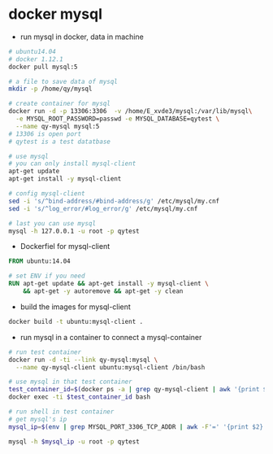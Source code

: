 # docker mysql

- run mysql in docker, data in machine

```bash
# ubuntu14.04
# docker 1.12.1
docker pull mysql:5

# a file to save data of mysql
mkdir -p /home/qy/mysql

# create container for mysql
docker run -d -p 13306:3306  -v /home/E_xvde3/mysql:/var/lib/mysql\
  -e MYSQL_ROOT_PASSWORD=passwd -e MYSQL_DATABASE=qytest \
  --name qy-mysql mysql:5
# 13306 is open port
# qytest is a test datatbase

# use mysql
# you can only install mysql-client
apt-get update
apt-get install -y mysql-client

# config mysql-client
sed -i 's/^bind-address/#bind-address/g' /etc/mysql/my.cnf
sed -i 's/^log_error/#log_error/g' /etc/mysql/my.cnf

# last you can use mysql
mysql -h 127.0.0.1 -u root -p qytest
```

- Dockerfiel for mysql-client

```Dockerfile
FROM ubuntu:14.04

# set ENV if you need
RUN apt-get update && apt-get install -y mysql-client \
    && apt-get -y autoremove && apt-get -y clean
```

- build the images for mysql-client

```bash
docker build -t ubuntu:mysql-client .
```

- run mysql in a container to connect a mysql-container

```bash
# run test container
docker run -d -ti --link qy-mysql:mysql \
  --name qy-mysql-client ubuntu:mysql-client /bin/bash

# use mysql in that test container
test_container_id=$(docker ps -a | grep qy-mysql-client | awk '{print $1}')
docker exec -ti $test_container_id bash

# run shell in test container
# get mysql's ip 
mysql_ip=$(env | grep MYSQL_PORT_3306_TCP_ADDR | awk -F'=' '{print $2}')

mysql -h $mysql_ip -u root -p qytest
```



